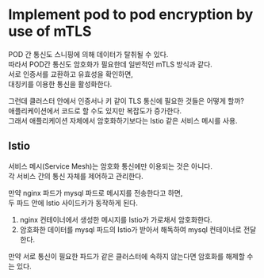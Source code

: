  # Implement pod to pod encryption by use of mTLS
 POD 간 통신도 스니핑에 의해 데이터가 탈취될 수 있다.  
 따라서 POD간 통신도 암호화가 필요한데 일반적인 mTLS 방식과 같다.  
 서로 인증서를 교환하고 유효성을 확인하면,  
 대칭키를 이용한 통신을 활성화한다.    

 그런데 클러스터 안에서 인증서나 키 같이 TLS 통신에 필요한 것들은 어떻게 할까?  
 애플리케이션에서 코드로 할 수도 있지만 복잡도가 증가한다.  
 그래서 애플리케이션 자체에서 암호화하기보다는 Istio 같은 서비스 메시를 사용.    

## Istio
 서비스 메시(Service Mesh)는 암호화 통신에만 이용되는 것은 아니다.  
 각 서비스 간의 통신 자체를 제어하고 관리한다.  
 
 만약 nginx 파드가 mysql 파드로 메시지를 전송한다고 하면,  
 두 파드 안에 Istio 사이드카가 동작하게 된다.  
 1. nginx 컨테이너에서 생성한 메시지를 Istio가 가로채서 암호화한다.
 2. 암호화한 데이터를 mysql 파드의 Istio가 받아서 해독하여 mysql 컨테이너로 전달한다.  

만약 서로 통신이 필요한 파드가 같은 클러스터에 속하지 않는다면 암호화를 해제할 수는 있다.  
